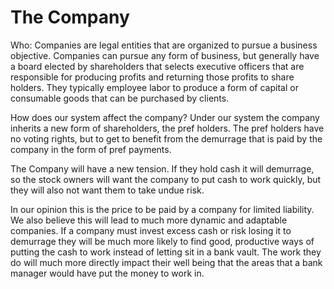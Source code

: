 # The Company



Who: Companies are legal entities that are organized to pursue a business objective. Companies can pursue any form of business, but generally have a board elected by shareholders that selects executive officers that are responsible for producing profits and returning those profits to share holders. They typically employee labor to produce a form of capital or consumable goods that can be purchased by clients.



How does our system affect the company? Under our system the company inherits a new form of shareholders, the pref holders. The pref holders have no voting rights, but to get to benefit from the demurrage that is paid by the company in the form of pref payments.



The Company will have a new tension. If they hold cash it will demurrage, so the stock owners will want the company to put cash to work quickly, but they will also not want them to take undue risk.



In our opinion this is the price to be paid by a company for limited liability. We also believe this will lead to much more dynamic and adaptable companies. If a company must invest excess cash or risk losing it to demurrage they will be much more likely to find good, productive ways of putting the cash to work instead of letting sit in a bank vault. The work they do will much more directly impact their well being that the areas that a bank manager would have put the money to work in.
